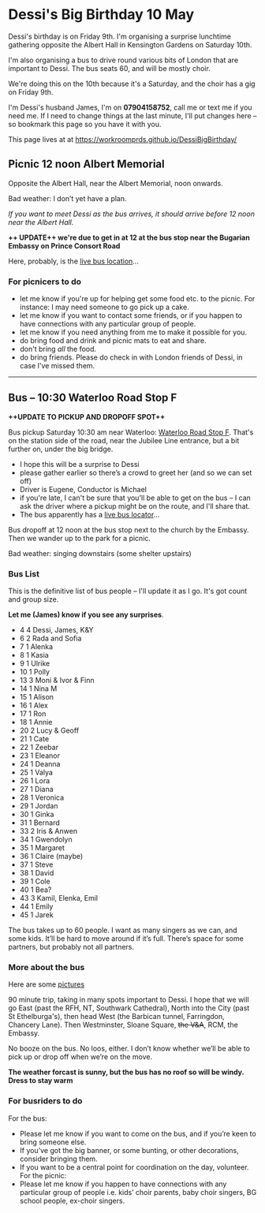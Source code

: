# Dessi's Big Birthday 10 May

Dessi's birthday is on Friday 9th. I'm organising a surprise lunchtime gathering opposite the Albert Hall in Kensington Gardens on Saturday 10th.

I'm also organising a bus to drive round various bits of London that are important to Dessi. The bus seats 60, and will be mostly choir.

We're doing this on the 10th because it's a Saturday, and the choir has a gig on Friday 9th. 

I'm Dessi's husband James, I'm on **07904158752**, call me or text me if you need me. If I need to change things at the last minute, I'll put changes here – so bookmark this page so you have it with you. 

This page lives at at https://workroomprds.github.io/DessiBigBirthday/


## Picnic 12 noon Albert Memorial

Opposite the Albert Hall, near the Albert Memorial, noon onwards.

Bad weather: I don’t yet have a plan.

_If you want to meet Dessi as the bus arrives, it should arrive before 12 noon near the Albert Hall._

**++ UPDATE++ we're due to get in at 12 at the bus stop near the Bugarian Embassy on Prince Consort Road**

Here, probably, is the [live bus location](https://pwp.pinpointers.com/?token=1319EE76C54740CCA5F1000020FB00001C7200000038DF706CA0CCB8)...

### For picnicers to do 

* let me know if you're up for helping get some food etc. to the picnic. For instance: I may need someone to go pick up a cake.
* let me know if you want to contact some friends, or if you happen to have connections with any particular group of people. 
* let me know if you need anything from me to make it possible for you.
* do bring food and drink and picnic mats to eat and share.
* don't bring _all_ the food.
* do bring friends. Please do check in with London friends of Dessi, in case I've missed them.

---

## Bus – 10:30 Waterloo Road Stop F

**++UPDATE TO PICKUP AND DROPOFF SPOT++**

Bus pickup Saturday 10:30 am near Waterloo: [Waterloo Road Stop F](https://tfl.gov.uk/bus/stop/490000254F/waterloo-station-waterloo-road). That's on the station side of the road, near the Jubilee Line entrance, but a bit further on, under the big bridge.

* I hope this will be a surprise to Dessi
* please gather earlier so there’s a crowd to greet her (and so we can set off)
* Driver is Eugene, Conductor is Michael
* if you're late, I can't be sure that you'll be able to get on the bus – I can ask the driver where a pickup might be on the route, and I'll share that.
* The bus apparently has a [live bus locator](https://pwp.pinpointers.com/?token=1319EE76C54740CCA5F1000020FB00001C7200000038DF706CA0CCB8)...

Bus dropoff at 12 noon at the bus stop next to the church by the Embassy. Then we wander up to the park for a picnic.

Bad weather: singing downstairs (some shelter upstairs)


### Bus List
This is the definitive list of bus people – I'll update it as I go. It's got count and group size. 

**Let me (James) know if you see any surprises**.

* 4	4	Dessi, James, K&Y
* 6	2	Rada and Sofia
* 7	1	Alenka
* 8	1	Kasia
* 9	1	Ulrike
* 10	1	Polly
* 13	3	Moni & Ivor & Finn
* 14	1	Nina M
* 15	1	Alison 
* 16	1	Alex
* 17	1	Ron
* 18	1	Annie
* 20	2	Lucy & Geoff
* 21	1	Cate
* 22	1	Zeebar
* 23	1	Eleanor
* 24	1	Deanna
* 25	1	Valya
* 26	1	Lora
* 27	1	Diana
* 28	1	Veronica
* 29	1	Jordan
* 30	1	Ginka
* 31	1	Bernard
* 33	2	Iris & Anwen
* 34	1	Gwendolyn
* 35	1	Margaret
* 36	1	Claire (maybe)
* 37	1	Steve
* 38	1	David
* 39	1	Cole
* 40	1	Bea?
* 43	3	Kamil, Elenka, Emil
* 44	1	Emily
* 45	1	Jarek

The bus takes up to 60 people. I want as many singers as we can, and some kids. It’ll be hard to move around if it’s full. There’s space for some partners, but probably not all partners. 

### More about the bus

Here are some [pictures](https://wmbusphotos.com/NONWM/RMs/RML2713.html)

90 minute trip, taking in many spots important to Dessi. I hope that we will go East (past the RFH, NT, Southwark Cathedral), North into the City (past St Ethelburga's), then head West (the Barbican tunnel, Farringdon, Chancery Lane). Then Westminster, Sloane Square, ~~the V&A~~, RCM, the Embassy.

No booze on the bus. No loos, either. I don’t know whether we’ll be able to pick up or drop off when we’re on the move.

**The weather forcast is sunny, but the bus has no roof so will be windy. Dress to stay warm**


### For busriders to do 

For the bus: 
* Please let me know if you want to come on  the bus, and if you’re keen to bring someone else.
* If you’ve got the big banner, or some bunting, or other decorations, consider bringing them.
* If you want to be a central point for coordination on the day, volunteer.
For the picnic: 
* Please let me know if you happen to have connections with any particular group of people i.e. kids’ choir parents, baby choir singers, BG school people, ex-choir singers.

